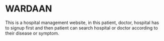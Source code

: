 # WARDAAN
This is a hospital management website, in this patient, doctor, hospital has to signup first and then patient can search hospital or doctor according to their disease or symptom.


